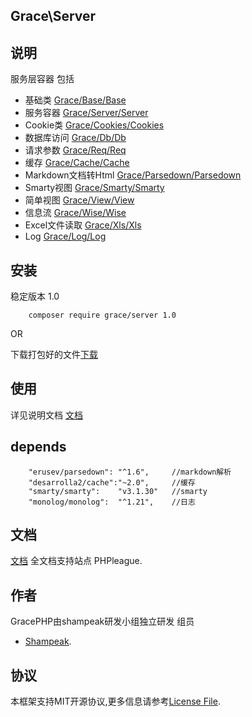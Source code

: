 ## Grace\Server

## 说明

服务层容器
包括

- 基础类             [Grace/Base/Base](src/Base/readme.md)
- 服务容器           [Grace/Server/Server](src/Server/readme.md)
- Cookie类           [Grace/Cookies/Cookies](src/Cookies/readme.md)
- 数据库访问         [Grace/Db/Db](src/Db/readme.md)
- 请求参数           [Grace/Req/Req](src/Req/readme.md)
- 缓存               [Grace/Cache/Cache](src/Cache/readme.md)
- Markdown文档转Html [Grace/Parsedown/Parsedown](src/Parsedown/readme.md)
- Smarty视图         [Grace/Smarty/Smarty](src/Smarty/readme.md)
- 简单视图           [Grace/View/View](src/View/readme.md)
- 信息流             [Grace/Wise/Wise](src/Wise/readme.md)
- Excel文件读取      [Grace/Xls/Xls](src/Xls/readme.md)
- Log                [Grace/Log/Log](src/Log/readme.md)

## 安装

稳定版本 1.0

```
    composer require grace/server 1.0
```

OR

下载打包好的文件[下载](https://github.com/shampeak/GraceServer/archive/master.zip)

## 使用

详见说明文档 [文档](src/Server/Index.md)

## depends

```
    "erusev/parsedown": "^1.6",     //markdown解析
    "desarrolla2/cache":"~2.0",     //缓存
    "smarty/smarty":    "v3.1.30"   //smarty
    "monolog/monolog":  "^1.21",    //日志
```

## 文档

[文档](src/Server/Index.md)
全文档支持站点  PHPleague.

## 作者

GracePHP由shampeak研发小组独立研发
组员
- [Shampeak](https://github.com/shampeak/).


## 协议

本框架支持MIT开源协议,更多信息请参考[License File](LICENSE.md).

